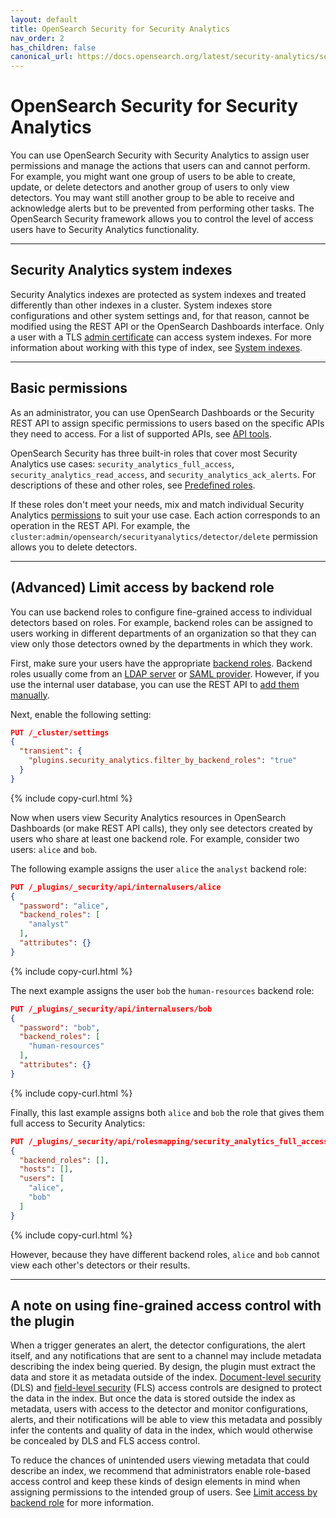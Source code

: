 ```yaml
---
layout: default
title: OpenSearch Security for Security Analytics
nav_order: 2
has_children: false
canonical_url: https://docs.opensearch.org/latest/security-analytics/security/
---
```


# OpenSearch Security for Security Analytics

You can use OpenSearch Security with Security Analytics to assign user permissions and manage the actions that users can and cannot perform. For example, you might want one group of users to be able to create, update, or delete detectors and another group of users to only view detectors. You may want still another group to be able to receive and acknowledge alerts but to be prevented from performing other tasks. The OpenSearch Security framework allows you to control the level of access users have to Security Analytics functionality.

---
## Security Analytics system indexes

Security Analytics indexes are protected as system indexes and treated differently than other indexes in a cluster. System indexes store configurations and other system settings and, for that reason, cannot be modified using the REST API or the OpenSearch Dashboards interface. Only a user with a TLS [admin certificate]({{site.url}}{{site.baseurl}}/security/configuration/tls/#configuring-admin-certificates) can access system indexes. For more information about working with this type of index, see [System indexes]({{site.url}}{{site.baseurl}}/security/configuration/system-indices/).

---
## Basic permissions

As an administrator, you can use OpenSearch Dashboards or the Security REST API to assign specific permissions to users based on the specific APIs they need to access. For a list of supported APIs, see [API tools]({{site.url}}{{site.baseurl}}/security-analytics/api-tools/index/).

OpenSearch Security has three built-in roles that cover most Security Analytics use cases: `security_analytics_full_access`, `security_analytics_read_access`, and `security_analytics_ack_alerts`. For descriptions of these and other roles, see [Predefined roles]({{site.url}}{{site.baseurl}}/security/access-control/users-roles#predefined-roles).

If these roles don't meet your needs, mix and match individual Security Analytics [permissions]({{site.url}}{{site.baseurl}}/security/access-control/permissions/#security-analytics-permissions) to suit your use case. Each action corresponds to an operation in the REST API. For example, the `cluster:admin/opensearch/securityanalytics/detector/delete` permission allows you to delete detectors.

---
## (Advanced) Limit access by backend role

You can use backend roles to configure fine-grained access to individual detectors based on roles. For example, backend roles can be assigned to users working in different departments of an organization so that they can view only those detectors owned by the departments in which they work.

First, make sure your users have the appropriate [backend roles]({{site.url}}{{site.baseurl}}/security/access-control/index/). Backend roles usually come from an [LDAP server]({{site.url}}{{site.baseurl}}/security/configuration/ldap/) or [SAML provider]({{site.url}}{{site.baseurl}}/security/configuration/saml/). However, if you use the internal user database, you can use the REST API to [add them manually]({{site.url}}{{site.baseurl}}/security/access-control/api#create-user).

Next, enable the following setting:

```json
PUT /_cluster/settings
{
  "transient": {
    "plugins.security_analytics.filter_by_backend_roles": "true"
  }
}
```
{% include copy-curl.html %}

Now when users view Security Analytics resources in OpenSearch Dashboards (or make REST API calls), they only see detectors created by users who share at least one backend role.
For example, consider two users: `alice` and `bob`.

The following example assigns the user `alice` the `analyst` backend role:

```json
PUT /_plugins/_security/api/internalusers/alice
{
  "password": "alice",
  "backend_roles": [
    "analyst"
  ],
  "attributes": {}
}
```
{% include copy-curl.html %}

The next example assigns the user `bob` the `human-resources` backend role:

```json
PUT /_plugins/_security/api/internalusers/bob
{
  "password": "bob",
  "backend_roles": [
    "human-resources"
  ],
  "attributes": {}
}
```
{% include copy-curl.html %}

Finally, this last example assigns both `alice` and `bob` the role that gives them full access to Security Analytics:

```json
PUT /_plugins/_security/api/rolesmapping/security_analytics_full_access
{
  "backend_roles": [],
  "hosts": [],
  "users": [
    "alice",
    "bob"
  ]
}
```
{% include copy-curl.html %}

However, because they have different backend roles, `alice` and `bob` cannot view each other's detectors or their results.

---
## A note on using fine-grained access control with the plugin

When a trigger generates an alert, the detector configurations, the alert itself, and any notifications that are sent to a channel may include metadata describing the index being queried. By design, the plugin must extract the data and store it as metadata outside of the index. [Document-level security]({{site.url}}{{site.baseurl}}/security/access-control/document-level-security) (DLS) and [field-level security]({{site.url}}{{site.baseurl}}/security/access-control/field-level-security) (FLS) access controls are designed to protect the data in the index. But once the data is stored outside the index as metadata, users with access to the detector and monitor configurations, alerts, and their notifications will be able to view this metadata and possibly infer the contents and quality of data in the index, which would otherwise be concealed by DLS and FLS access control.

To reduce the chances of unintended users viewing metadata that could describe an index, we recommend that administrators enable role-based access control and keep these kinds of design elements in mind when assigning permissions to the intended group of users. See [Limit access by backend role](#advanced-limit-access-by-backend-role) for more information.
